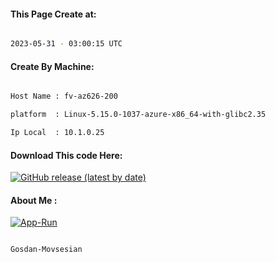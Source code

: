 
   
#### This Page Create at:

```bash

2023-05-31 - 03:00:15 UTC

```

#### Create By Machine:

```bash

Host Name : fv-az626-200

platform  : Linux-5.15.0-1037-azure-x86_64-with-glibc2.35

Ip Local  : 10.1.0.25

```
#### Download This code Here:

[![GitHub release (latest by date)](https://img.shields.io/github/v/release/Gosdan-Movsesian/Gosdan?style=for-the-badge&label=Download)](https://github.com/Gosdan-Movsesian/Gosdan/releases) 

</p> 

#### About Me :

[![App-Run](https://github.com/Gosdan-Movsesian/Gosdan/actions/workflows/App-Run.yml/badge.svg)](https://github.com/Gosdan-Movsesian/Gosdan/actions/workflows/App-Run.yml)

```bash

Gosdan-Movsesian

```

